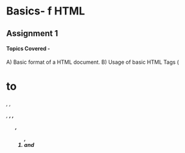 # Basics- f HTML
## Assignment 1

#### Topics Covered - 

A) Basic format of a HTML document.
B) Usage of basic HTML Tags ( <h1> to <h6>, <img>, <p>, <b>, <i>,<ul>,<ol>,<li> and <style>)


1. write a HTML document that displays your name using the <h2> tag and your stream in <h4> tag.

2. write an HTML document that
  a) displays the following image - ( https://i.imgur.com/bhiIRsv.png ) with the dimensions 238*318 )
  b) displays the following text in a paragraph tag.  
    (Lorem ipsum dolor sit amet, consectetur adipiscing elit, sed do eiusmod tempor incididunt ut labore et dolore magna aliqua.
    Tincidunt ornare massa eget egestas purus. Tincidunt arcu non sodales neque. Imperdiet proin fermentum leo vel.
    Sagittis purus sit amet volutpat.)

3. To get some practice working with text in HTML, create a plain blog article page which uses different headings, uses paragraphs, and has some text in the paragraphs bolded and italicized. You can use Lorem Ipsum to generate dummy text, in place of real text as you build your sites.
4. Write an HTML document that
   a) has a heading ( Union Territories in India) using the <h2> tag.
   b) lists all the union territories of India in a bullet list.
      (Ladakh
      Jammu & Kashmir
      Puducherry
      Lakshadweep
      Delhi
      Chandigarh
      Daman & Diu
      Andaman and Nicobar Islands)

5. Write an HTML document that
   a) has background colour - #FB2576
   b) heading ( Lorem ipsum ) using <h1> tag with text colour - #150050
